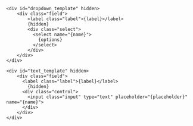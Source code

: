 <!--
Title: Contact us
Scripts: 
- https://www.e-junkie.com/ecom/box_fb_n.js
- https://www.e-junkie.com/e-junkie-shop-script.js

Javascript: var ej = new EJ_Shop(328984, 9);
-->

<div id="listing_template" hidden>
		<div class="column is-4">
			{form}
		  <div class="box">
			  <article class="media">
			    <div class="media-left">
			      <figure class="image is-64x64">
			        <img src="{thumbnail}" alt="{title}">
			      </figure>
			    </div>
			    <div class="media-content">
			      <div class="content">
			        <p>
			          <strong>{title}</strong>
			          <br/>
			          <small>{tagline}</small>
			          <br>
			          {description}
			          <br/>
			          {options_template}
			          <strong style="color: red">{price} {currency}</strong>
			        </p>
			      </div>
			      <nav class="level is-mobile">
			        <div class="level-left">
			          <a class="level-item" href="{link}" target="{link_target}" class="{link_class}" onclick="{onclick}">
			            Add To Cart</span>
			          </a>
			        </div>
			      </nav>
			    </div>
			  </article>
			</div>
			{/form}
		</div>
	</div>

	<div id="dropdown_template" hidden>
		<div class="field">
			<label class="label">{label}</label>
			{hidden}
			<div class="select">
			  <select name="{name}">
			    {options}
			  </select>
			</div>
		</div>
	</div>

	<div id="text_template" hidden>
		<div class="field">
		  <label class="label">{label}</label>
			{hidden}
		  <div class="control">
		    <input class="input" type="text" placeholder="{placeholder}" name="{name}">
		  </div>
		</div>
	</div>


